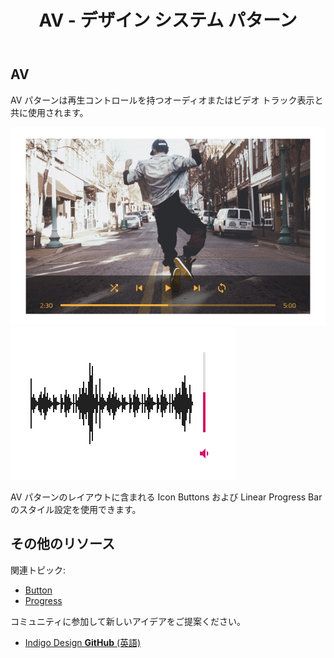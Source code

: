 ﻿---
title: AV - デザイン システム パターン
_description: AV パターン シンボルはオーディオおよびビデオ再生を制御するインターフェイスを提供します。
_keywords: デザイン システム, Sketch, Ignite UI for Angular, パターン, UI ライブラリ, ウィジェット
_language: ja
---

## AV

AV パターンは再生コントロールを持つオーディオまたはビデオ トラック表示と共に使用されます。

<img src="../images/av_player_demo.png" srcset="../images/av_player_demo@2x.png 2x" />
<img src="../images/av_volume_demo.png" srcset="../images/av_volume_demo@2x.png 2x" />

AV パターンのレイアウトに含まれる Icon Buttons および Linear Progress Bar のスタイル設定を使用できます。

## その他のリソース

関連トピック:

- [Button](button.md)
- [Progress](progress.md)
  <div class="divider--half"></div>

コミュニティに参加して新しいアイデアをご提案ください。

- [Indigo Design **GitHub** (英語)](https://github.com/IgniteUI/design-system-docfx)
